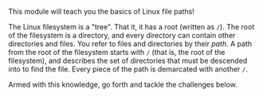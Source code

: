 This module will teach you the basics of Linux file paths!

The Linux filesystem is a "tree".
That it, it has a root (written as `/`).
The root of the filesystem is a directory, and every directory can contain other directories and files.
You refer to files and directories by their _path_.
A path from the root of the filesystem starts with `/` (that is, the root of the filesystem), and describes the set of directories that must be descended into to find the file.
Every piece of the path is demarcated with another `/`.

Armed with this knowledge, go forth and tackle the challenges below.
